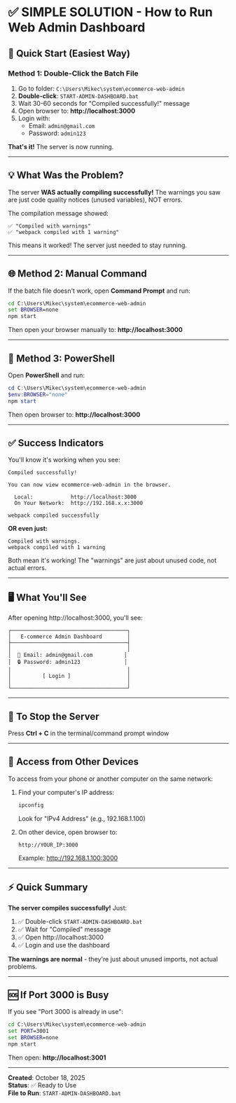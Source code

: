# ✅ SIMPLE SOLUTION - How to Run Web Admin Dashboard

## 🚀 Quick Start (Easiest Way)

### Method 1: Double-Click the Batch File

1. Go to folder: `C:\Users\Mikec\system\ecommerce-web-admin`
2. **Double-click**: `START-ADMIN-DASHBOARD.bat`
3. Wait 30-60 seconds for "Compiled successfully!" message
4. Open browser to: **http://localhost:3000**
5. Login with:
   - Email: `admin@gmail.com`
   - Password: `admin123`

**That's it!** The server is now running.

---

## 💡 What Was the Problem?

The server **WAS actually compiling successfully!** The warnings you saw are just code quality notices (unused variables), NOT errors.

The compilation message showed:
```
✅ "Compiled with warnings"
✅ "webpack compiled with 1 warning"
```

This means it worked! The server just needed to stay running.

---

## 🌐 Method 2: Manual Command

If the batch file doesn't work, open **Command Prompt** and run:

```cmd
cd C:\Users\Mikec\system\ecommerce-web-admin
set BROWSER=none
npm start
```

Then open your browser manually to: **http://localhost:3000**

---

## 🎯 Method 3: PowerShell

Open **PowerShell** and run:

```powershell
cd C:\Users\Mikec\system\ecommerce-web-admin
$env:BROWSER="none"
npm start
```

Then open browser to: **http://localhost:3000**

---

## ✅ Success Indicators

You'll know it's working when you see:

```
Compiled successfully!

You can now view ecommerce-web-admin in the browser.

  Local:            http://localhost:3000
  On Your Network:  http://192.168.x.x:3000

webpack compiled successfully
```

**OR even just:**

```
Compiled with warnings.
webpack compiled with 1 warning
```

Both mean it's working! The "warnings" are just about unused code, not actual errors.

---

## 🖥️ What You'll See

After opening http://localhost:3000, you'll see:

```
┌─────────────────────────────────────┐
│   E-commerce Admin Dashboard        │
├─────────────────────────────────────┤
│                                     │
│  📧 Email: admin@gmail.com          │
│  🔒 Password: admin123              │
│                                     │
│          [ Login ]                  │
│                                     │
└─────────────────────────────────────┘
```

---

## 🔄 To Stop the Server

Press **Ctrl + C** in the terminal/command prompt window

---

## 📱 Access from Other Devices

To access from your phone or another computer on the same network:

1. Find your computer's IP address:
   ```cmd
   ipconfig
   ```
   Look for "IPv4 Address" (e.g., 192.168.1.100)

2. On other device, open browser to:
   ```
   http://YOUR_IP:3000
   ```
   Example: http://192.168.1.100:3000

---

## ⚡ Quick Summary

**The server compiles successfully!** Just:

1. ✅ Double-click `START-ADMIN-DASHBOARD.bat`
2. ✅ Wait for "Compiled" message
3. ✅ Open http://localhost:3000
4. ✅ Login and use the dashboard

**The warnings are normal** - they're just about unused imports, not actual problems.

---

## 🆘 If Port 3000 is Busy

If you see "Port 3000 is already in use":

```cmd
cd C:\Users\Mikec\system\ecommerce-web-admin
set PORT=3001
set BROWSER=none
npm start
```

Then open: **http://localhost:3001**

---

**Created**: October 18, 2025  
**Status**: ✅ Ready to Use  
**File to Run**: `START-ADMIN-DASHBOARD.bat`
